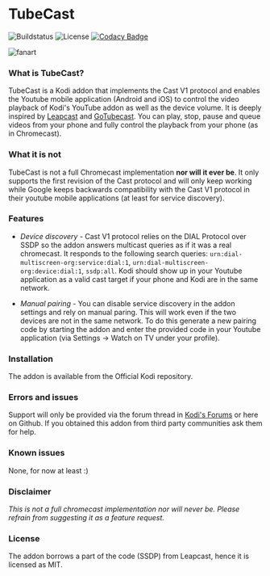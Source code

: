 # TubeCast

![Buildstatus](https://travis-ci.org/enen92/script.tubecast.svg?branch=master)
![License](http://img.shields.io/:license-mit-blue.svg?style=flat)
[![Codacy Badge](https://api.codacy.com/project/badge/Grade/767abb2a497c4f608c36e3db0ec6e39e)](https://www.codacy.com/app/92enen/script.tubecast?utm_source=github.com&amp;utm_medium=referral&amp;utm_content=enen92/script.tubecast&amp;utm_campaign=Badge_Grade)

![fanart](https://github.com/enen92/script.tubecast/blob/master/resources/img/fanart.jpg?raw=true)

### What is TubeCast?

TubeCast is a Kodi addon that implements the Cast V1 protocol and enables the Youtube mobile application (Android and iOS) to control the video playback of Kodi's YouTube addon as well as the device volume. It is deeply inspired by [Leapcast](https://github.com/dz0ny/leapcast) and [GoTubecast](https://github.com/CBiX/gotubecast). You can play, stop, pause and queue videos from your phone and fully control the playback from your phone (as in Chromecast).

### What it is not

TubeCast is not a full Chromecast implementation **nor will it ever be**. It only supports the first revision of the Cast protocol and will only keep working while Google keeps backwards compatibility with the Cast V1 protocol in their youtube mobile applications (at least for service discovery).

### Features

* *Device discovery* - Cast V1 protocol relies on the DIAL Protocol over SSDP so the addon answers multicast queries as if it was a real chromecast. It responds to the following search queries: `urn:dial-multiscreen-org:service:dial:1`, `urn:dial-multiscreen-org:device:dial:1`, `ssdp:all`. Kodi should show up in your Youtube application as a valid cast target if your phone and Kodi are in the same network.

* *Manual pairing* - You can disable service discovery in the addon settings and rely on manual paring. This will work even if the two devices are not in the same network. To do this generate a new pairing code by starting the addon and enter the provided code in your Youtube application (via Settings -> Watch on TV under your profile).

### Installation

The addon is available from the Official Kodi repository.

### Errors and issues

Support will only be provided via the forum thread in [Kodi's Forums](https://forum.kodi.tv/showthread.php?tid=329153) or here on Github. If you obtained this addon from third party communities ask them for help.

### Known issues

None, for now at least :)

### Disclaimer

*This is not a full chromecast implementation nor will never be. Please refrain from suggesting it as a feature request.*

### License

The addon borrows a part of the code (SSDP) from Leapcast, hence it is licensed as MIT.
